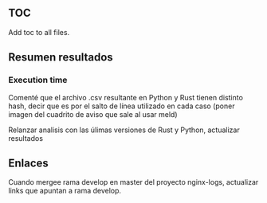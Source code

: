 ## TOC
Add toc to all files.

## Resumen resultados

### Execution time

Comenté que el archivo .csv resultante en Python y Rust tienen distinto hash, decir que es por el salto de línea utilizado en cada caso (poner imagen del cuadrito de aviso que sale al usar meld)

Relanzar analisis con las úlimas versiones de Rust y Python, actualizar resultados

## Enlaces

Cuando mergee rama develop en master del proyecto nginx-logs, actualizar links que apuntan a rama develop.
